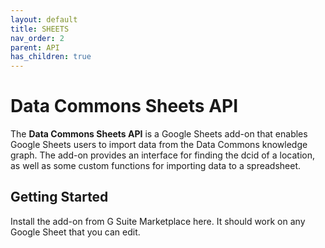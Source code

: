 ```yaml
---
layout: default
title: SHEETS
nav_order: 2
parent: API
has_children: true
---
```

# Data Commons Sheets API

The **Data Commons Sheets API** is a Google Sheets add-on that enables Google Sheets
users to import data from the Data Commons knowledge graph. The add-on provides an
interface for finding the dcid of a location, as well as some custom functions for
importing data to a spreadsheet.

## Getting Started

Install the add-on from G Suite Marketplace here. It should work on any Google Sheet that you can edit.
